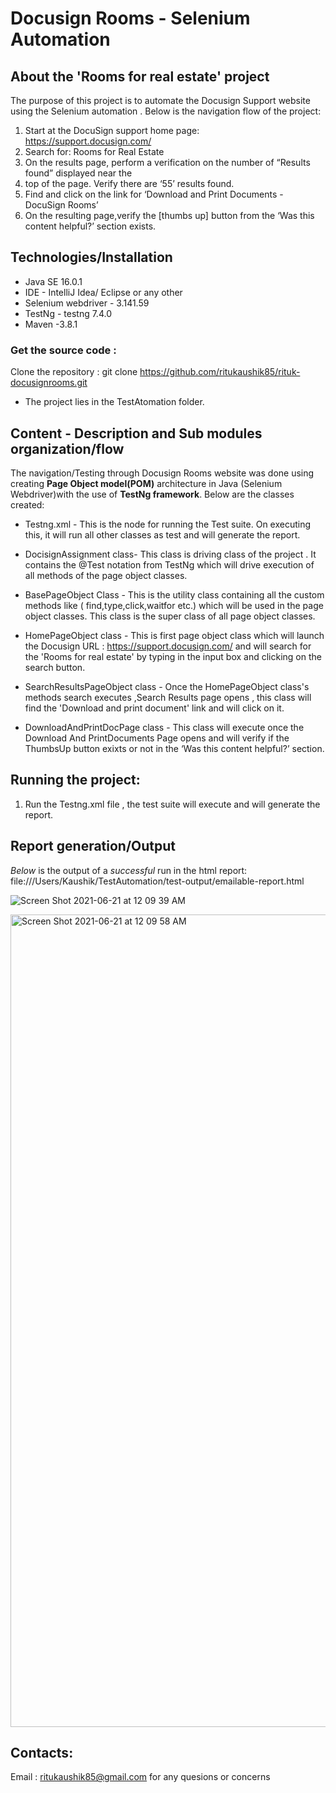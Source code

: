 # Docusign Rooms  - Selenium Automation
## About the 'Rooms for real estate' project
The purpose of this project is to automate the Docusign Support website using the Selenium automation .
Below is the navigation flow of the project:
1) Start at the DocuSign support home page: https://support.docusign.com/
2) Search for: Rooms for Real Estate
3) On the results page, perform a verification on the number of “Results found” displayed near the
4) top of the page. Verify there are ‘55’ results found.
5) Find and click on the link for ‘Download and Print Documents - DocuSign Rooms’
6) On the resulting page,verify the [thumbs up] button from the ‘Was this content helpful?’
section exists.

## Technologies/Installation
* Java SE 16.0.1
* IDE - IntelliJ Idea/ Eclipse or any other 
* Selenium webdriver - 3.141.59
* TestNg - testng 7.4.0
* Maven -3.8.1

### Get the source code :
Clone the repository : 
git clone https://github.com/ritukaushik85/rituk-docusignrooms.git
* The project lies in the TestAtomation folder.

## Content - Description and Sub modules organization/flow 

The navigation/Testing through Docusign Rooms website was done using creating **Page Object model(POM)** architecture in Java (Selenium Webdriver)with the use of **TestNg framework**. Below are the classes created:
* Testng.xml - This is the node for running the Test suite. On executing this, it will run all other classes as test and will generate the report.

* DocisignAssignment class- This class is driving class of the project . It contains the @Test notation from TestNg which will drive execution of all methods of the page object classes.

* BasePageObject Class - This is the utility class containing all the custom  methods like ( find,type,click,waitfor etc.) which will be used in the page object classes. This class is the super class of all page object classes.

* HomePageObject class - This is first page object class which will launch the Docusign URL : https://support.docusign.com/ and will search for the 'Rooms for real estate' by typing in the input box and clicking on the search button.

* SearchResultsPageObject class - Once the HomePageObject class's methods search executes ,Search Results page opens , this class will find the 'Download and print document' link and will click on it.

* DownloadAndPrintDocPage class - This class will execute once the Download And PrintDocuments Page opens and will verify if the ThumbsUp button exixts or not in the ‘Was this content helpful?’ section.

## Running the project:  
1) Run the Testng.xml file , the test suite will execute and will generate the report.

## Report generation/Output
*Below* is the output of a *successful* run in the html report:  
file:///Users/Kaushik/TestAutomation/test-output/emailable-report.html

![Screen Shot 2021-06-21 at 12 09 39 AM](https://user-images.githubusercontent.com/86083485/122711047-23bbcd80-d227-11eb-939e-e1bfd99072d3.png)  

<img width="1300" alt="Screen Shot 2021-06-21 at 12 09 58 AM" src="https://user-images.githubusercontent.com/86083485/122711130-4a7a0400-d227-11eb-9393-c02720fc72fb.png">


## Contacts:  
Email : ritukaushik85@gmail.com for any quesions or concerns
